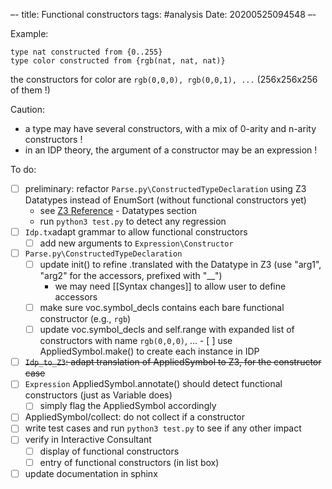 –-
title: Functional constructors
tags: #analysis 
Date: 20200525094548
–-

Example:
~~~~
type nat constructed from {0..255}
type color constructed from {rgb(nat, nat, nat)}
~~~~
the constructors for color are `rgb(0,0,0), rgb(0,0,1), ...` (256x256x256 of them !)

Caution:
* a type may have several constructors, with a mix of 0-arity and n-arity constructors !
* in an IDP theory, the argument of a constructor may be an expression !

To do:
- [ ] preliminary: refactor `Parse.py\ConstructedTypeDeclaration` using Z3 Datatypes instead of EnumSort (without functional constructors yet)
    - see [Z3 Reference](https://ericpony.github.io/z3py-tutorial/advanced-examples.htm) - Datatypes section
    - run `python3 test.py` to detect any regression
- [ ] `Idp.tx`adapt grammar to allow functional constructors
    - [ ] add new arguments to `Expression\Constructor`
- [ ] `Parse.py\ConstructedTypeDeclaration`
    - [ ] update init() to refine .translated with the Datatype in Z3 (use "arg1", "arg2" for the accessors, prefixed with "__")
        - we may need [[Syntax changes]] to allow user to define accessors
    - [ ] make sure voc.symbol_decls contains each bare functional constructor (e.g., `rgb`) 
    - [ ] update voc.symbol_decls and self.range with expanded list of constructors with name `rgb(0,0,0)`, …
            - [ ] use AppliedSymbol.make() to create each instance in IDP
- [ ] ~~`Idp_to_Z3`: adapt translation of AppliedSymbol to Z3, for the constructor case~~
- [ ] `Expression` AppliedSymbol.annotate() should detect functional constructors (just as Variable does)
    - [ ] simply flag the AppliedSymbol accordingly
- [ ] AppliedSymbol/collect: do not collect if a constructor
- [ ] write test cases and run `python3 test.py` to see if any other impact
- [ ] verify in Interactive Consultant
    - [ ] display of functional constructors
    - [ ] entry of functional constructors (in list box)
- [ ] update documentation in sphinx

